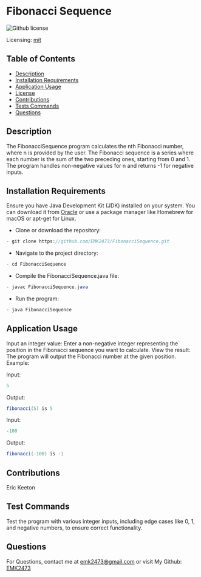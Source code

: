 # Fibonacci Sequence
![Github license](https://img.shields.io/badge/mit-blue.svg)
 
 Licensing: [mit](https://choosealicense.com/licenses/mit/)

## Table of Contents
- [Description](#description)
- [Installation Requirements](#installation-requirements)
- [Application Usage](#application-usage)
- [License](#licensing-information)
- [Contributions](#contributions)
- [Tests Commands](#tests-commands)
- [Questions](#questions)
## Description
The FibonacciSequence program calculates the nth Fibonacci number, where n is provided by the user. The Fibonacci sequence is a series where each number is the sum of the two preceding ones, starting from 0 and 1. The program handles non-negative values for n and returns -1 for negative inputs.

## Installation Requirements
Ensure you have Java Development Kit (JDK) installed on your system. You can download it from [Oracle](https://www.oracle.com/java/technologies/downloads/) or use a package manager like Homebrew for macOS or apt-get for Linux. 

- Clone or download the repository: 
```Java 
- git clone https://github.com/EMK2473/FibonacciSequence.git 
```

- Navigate to the project directory: 
```Java
- cd FibonacciSequence 
```
- Compile the FibonacciSequence.java file: 
```Java
- javac FibonacciSequence.java 
```
- Run the program: 
```Java
- java FibonacciSequence
```

## Application Usage
Input an integer value: Enter a non-negative integer representing the position in the Fibonacci sequence you want to calculate. View the result: The program will output the Fibonacci number at the given position. Example:  

Input:
```Java 
5 
```
Output: 
```Java
fibonacci(5) is 5
```

Input:
```Java
-100
```
Output:
```Java
fibonacci(-100) is -1
```
## Contributions
Eric Keeton

## Test Commands
Test the program with various integer inputs, including edge cases like 0, 1, and negative numbers, to ensure correct functionality.

## Questions
For Questions, contact me at emk2473@gmail.com or visit My Github: [EMK2473](https://github.com/EMK2473)